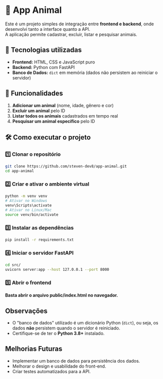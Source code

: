 # 🐾 App Animal  

Este é um projeto simples de integração entre **frontend e backend**, onde desenvolvi tanto a interface quanto a API.  
A aplicação permite cadastrar, excluir, listar e pesquisar animais.  

## 🚀 Tecnologias utilizadas  

- **Frontend:** HTML, CSS e JavaScript puro  
- **Backend:** Python com FastAPI  
- **Banco de Dados:** `dict` em memória (dados não persistem ao reiniciar o servidor)  

## 📌 Funcionalidades  

1. **Adicionar um animal** (nome, idade, gênero e cor)  
2. **Excluir um animal** pelo ID  
3. **Listar todos os animais** cadastrados em tempo real  
4. **Pesquisar um animal específico** pelo ID  

## 🛠 Como executar o projeto  

### 1️⃣ Clonar o repositório  

```bash
git clone https://github.com/steven-dev8/app-animal.git
cd app-animal
```
### 2️⃣ Criar e ativar o ambiente virtual

```bash
python -m venv venv
# Ativar no Windows
venv\Scripts\activate
# Ativar no Linux/Mac
source venv/bin/activate
```
### 3️⃣ Instalar as dependências

```bash
pip install -r requirements.txt
```

### 4️⃣ Iniciar o servidor FastAPI

```bash
cd src/
uvicorn server:app --host 127.0.0.1 --port 8000
```

### 5️⃣ Abrir o frontend

**Basta abrir o arquivo public/index.html no navegador.**

## Observações
- O "banco de dados" utilizado é um dicionário Python (`dict`), ou seja, os dados **não** persistem quando o servidor é reiniciado.
- Certifique-se de ter o **Python 3.8+** instalado.

## Melhorias Futuras
- Implementar um banco de dados para persistência dos dados.
- Melhorar o design e usabilidade do front-end.
- Criar testes automatizados para a API.
